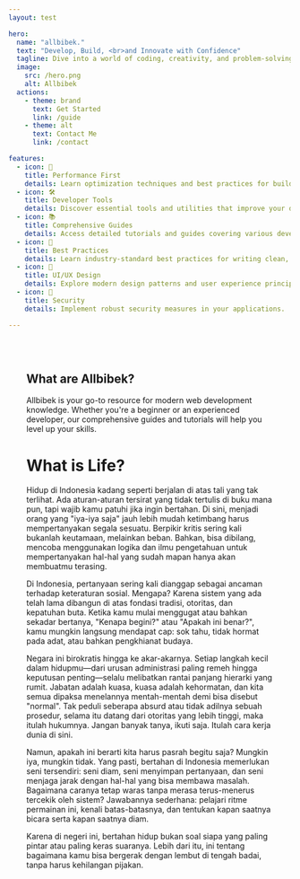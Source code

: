 ```yaml
---
layout: test

hero:
  name: "allbibek."
  text: "Develop, Build, <br>and Innovate with Confidence"
  tagline: Dive into a world of coding, creativity, and problem-solving, shared from my journey to yours. Together, let's explore programming, design, and personal growth as we build and innovate.
  image:
    src: /hero.png
    alt: Allbibek
  actions:
    - theme: brand
      text: Get Started
      link: /guide
    - theme: alt
      text: Contact Me
      link: /contact

features:
  - icon: 🚀
    title: Performance First
    details: Learn optimization techniques and best practices for building high-performance applications.
  - icon: 🛠️
    title: Developer Tools
    details: Discover essential tools and utilities that improve your development workflow.
  - icon: 📚
    title: Comprehensive Guides
    details: Access detailed tutorials and guides covering various development topics.
  - icon: 🔧
    title: Best Practices
    details: Learn industry-standard best practices for writing clean, maintainable code.
  - icon: 🎨
    title: UI/UX Design
    details: Explore modern design patterns and user experience principles.
  - icon: 🔐
    title: Security
    details: Implement robust security measures in your applications.

---
```


<div class="vp-doc" style="padding: 2rem;">

## <span class="title">What are Allbibek?</span>

Allbibek is your go-to resource for modern web development knowledge. Whether you're a beginner or an experienced developer, our comprehensive guides and tutorials will help you level up your skills.


# What is Life?  

<PinterestIframe pinUrl="https://www.pinterest.com/pin/34832597112243536/" pinSize="small" />  

Hidup di Indonesia kadang seperti berjalan di atas tali yang tak terlihat. Ada aturan-aturan tersirat yang tidak tertulis di buku mana pun, tapi wajib kamu patuhi jika ingin bertahan. Di sini, menjadi orang yang "iya-iya saja" jauh lebih mudah ketimbang harus mempertanyakan segala sesuatu. Berpikir kritis sering kali bukanlah keutamaan, melainkan beban. Bahkan, bisa dibilang, mencoba menggunakan logika dan ilmu pengetahuan untuk mempertanyakan hal-hal yang sudah mapan hanya akan membuatmu terasing.

Di Indonesia, pertanyaan sering kali dianggap sebagai ancaman terhadap keteraturan sosial. Mengapa? Karena sistem yang ada telah lama dibangun di atas fondasi tradisi, otoritas, dan kepatuhan buta. Ketika kamu mulai menggugat atau bahkan sekadar bertanya, "Kenapa begini?" atau "Apakah ini benar?", kamu mungkin langsung mendapat cap: sok tahu, tidak hormat pada adat, atau bahkan pengkhianat budaya. 

Negara ini birokratis hingga ke akar-akarnya. Setiap langkah kecil dalam hidupmu—dari urusan administrasi paling remeh hingga keputusan penting—selalu melibatkan rantai panjang hierarki yang rumit. Jabatan adalah kuasa, kuasa adalah kehormatan, dan kita semua dipaksa menelannya mentah-mentah demi bisa disebut "normal". Tak peduli seberapa absurd atau tidak adilnya sebuah prosedur, selama itu datang dari otoritas yang lebih tinggi, maka itulah hukumnya. Jangan banyak tanya, ikuti saja. Itulah cara kerja dunia di sini.

Namun, apakah ini berarti kita harus pasrah begitu saja? Mungkin iya, mungkin tidak. Yang pasti, bertahan di Indonesia memerlukan seni tersendiri: seni diam, seni menyimpan pertanyaan, dan seni menjaga jarak dengan hal-hal yang bisa membawa masalah. Bagaimana caranya tetap waras tanpa merasa terus-menerus tercekik oleh sistem? Jawabannya sederhana: pelajari ritme permainan ini, kenali batas-batasnya, dan tentukan kapan saatnya bicara serta kapan saatnya diam.

Karena di negeri ini, bertahan hidup bukan soal siapa yang paling pintar atau paling keras suaranya. Lebih dari itu, ini tentang bagaimana kamu bisa bergerak dengan lembut di tengah badai, tanpa harus kehilangan pijakan.
